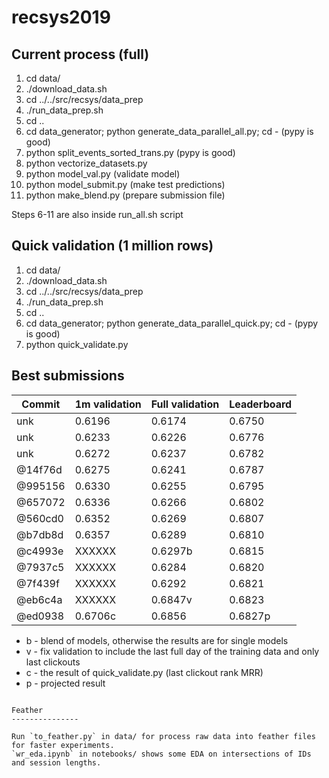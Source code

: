 # recsys2019

Current process (full)
----------------------

1. cd data/
2. ./download_data.sh
3. cd ../../src/recsys/data_prep
4. ./run_data_prep.sh
5. cd ..
6. cd data_generator; python generate_data_parallel_all.py; cd - (pypy is good)
7. python split_events_sorted_trans.py (pypy is good)
8. python vectorize_datasets.py
9. python model_val.py (validate model)
10. python model_submit.py (make test predictions)
11. python make_blend.py (prepare submission file)

Steps 6-11 are also inside run_all.sh script

Quick validation (1 million rows)
----------------------

1. cd data/
2. ./download_data.sh
3. cd ../../src/recsys/data_prep
4. ./run_data_prep.sh
5. cd ..
6. cd data_generator; python generate_data_parallel_quick.py; cd - (pypy is good)
7. python quick_validate.py

Best submissions
---------------

Commit | 1m validation | Full validation | Leaderboard
--- | --- | --- | ---
unk | 0.6196 | 0.6174 | 0.6750
unk | 0.6233 | 0.6226 | 0.6776
unk | 0.6272 | 0.6237 | 0.6782
@14f76d | 0.6275 | 0.6241 | 0.6787
@995156 | 0.6330 | 0.6255 | 0.6795
@657072 | 0.6336 | 0.6266 | 0.6802
@560cd0 | 0.6352 | 0.6269 | 0.6807
@b7db8d | 0.6357 | 0.6289 | 0.6810
@c4993e | XXXXXX | 0.6297b | 0.6815
@7937c5 | XXXXXX | 0.6284 | 0.6820
@7f439f | XXXXXX | 0.6292 | 0.6821
@eb6c4a | XXXXXX | 0.6847v | 0.6823
@ed0938 | 0.6706c | 0.6856 | 0.6827p

- b - blend of models, otherwise the results are for single models
- v - fix validation to include the last full day of the training data and only last clickouts
- c - the result of quick_validate.py (last clickout rank MRR)
- p - projected result

```

Feather
---------------

Run `to_feather.py` in data/ for process raw data into feather files for faster experiments.
`wr_eda.ipynb` in notebooks/ shows some EDA on intersections of IDs and session lengths.
